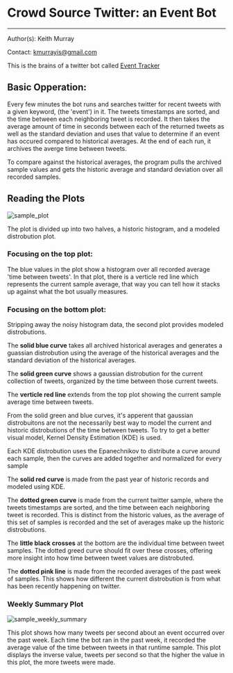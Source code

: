 # Crowd Source Twitter: an Event Bot
---

Author(s): Keith Murray

Contact: kmurrayis@gmail.com

This is the brains of a twitter bot called [Event Tracker](https://twitter.com/Keith_Event)

Basic Opperation:
---

Every few minutes the bot runs and searches twitter for recent tweets with a given keyword, (the 'event') in it. The tweets timestamps are sorted, and the time between each neighboring tweet is recorded. It then takes the average amount of time in seconds between each of the returned tweets as well as the standard deviation and uses that value to determine if an event has occured compared to historical averages. At the end of each run, it archives the averge time between tweets.

To compare against the historical averages, the program pulls the archived sample values and gets the historic average and standard deviation over all recorded samples. 

Reading the Plots
---

![sample_plot](https://pbs.twimg.com/media/D9TjRZoXkAAxI6n.png)



The plot is divided up into two halves, a historic histogram, and a modeled distrobution plot. 

### Focusing on the top plot:
 
The blue values in the plot show a histogram over all recorded average 'time between tweets'. In that plot, there is a verticle red line which represents the current sample average, that way you can tell how it stacks up against what the bot usually measures. 



### Focusing on the bottom plot:

Stripping away the noisy histogram data, the second plot provides modeled distrobutions.

The **solid blue curve** takes all archived historical averages and generates a guassian distrobution using the average of the historical averages and the standard deviation of the historical averages. 

The **solid green curve** shows a gaussian distrobution for the current collection of tweets, organized by the time between those current tweets. 

The **verticle red line** extends from the top plot showing the current sample average time between tweets. 

From the solid green and blue curves, it's apperent that gaussian distrobuitons are not the necessarily best way to model the current and historic distrobutions of the time between tweets. To try to get a better visual model, Kernel Density Estimation (KDE) is used. 

Each KDE distrobution uses the Epanechnikov to distribute a curve around each sample, then the curves are added together and normalized for every sample 

The **solid red curve** is made from the past year of historic records and modeled using KDE.

The **dotted green curve** is made from the current twitter sample, where the tweets timestamps are sorted, and the time between each neighboring tweet is recorded. This is distinct from the historic values, as the average of this set of samples is recorded and the set of averages make up the historic distrobutions. 

The **little black crosses** at the bottom are the individual time between tweet samples. The dotted greed curve should fit over these crosses, offering more insight into how time between tweet values are distrobuted. 

The **dotted pink line** is made from the recorded averages of the past week of samples. This shows how different the current distrobution is from what has been recently happening on twitter. 


### Weekly Summary Plot
![sample_weekly_summary](https://pbs.twimg.com/media/D9DuJIIWwAoVAwu.png)

This plot shows how many tweets per second about an event occurred over the past week.
Each time the bot ran in the past week, it recorded the average value of the time between tweets in that runtime sample. This plot displays the inverse value, tweets per second so that the higher the value in this plot, the more tweets were made. 